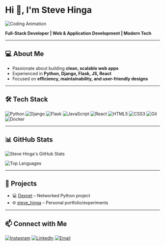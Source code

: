 # Hi 👋, I'm Steve Hinga
![Coding Animation](https://media.giphy.com/media/l0HlPjez6tXyM1D6w/giphy.gif)

**Full-Stack Developer | Web & Application Development | Modern Tech**

---

## 💻 About Me
- Passionate about building **clean, scalable web apps**  
- Experienced in **Python, Django, Flask, JS, React**  
- Focused on **efficiency, maintainability, and user-friendly designs**

---

## 🛠️ Tech Stack

![Python](https://img.shields.io/badge/Python-3776AB?style=for-the-badge&logo=python&logoColor=white)
![Django](https://img.shields.io/badge/Django-092E20?style=for-the-badge&logo=django&logoColor=white)
![Flask](https://img.shields.io/badge/Flask-000000?style=for-the-badge&logo=flask&logoColor=white)
![JavaScript](https://img.shields.io/badge/JavaScript-F7DF1E?style=for-the-badge&logo=javascript&logoColor=black)
![React](https://img.shields.io/badge/React-61DAFB?style=for-the-badge&logo=react&logoColor=black)
![HTML5](https://img.shields.io/badge/HTML5-E34F26?style=for-the-badge&logo=html5&logoColor=white)
![CSS3](https://img.shields.io/badge/CSS3-1572B6?style=for-the-badge&logo=css3&logoColor=white)
![Git](https://img.shields.io/badge/Git-F05032?style=for-the-badge&logo=git&logoColor=white)
![Docker](https://img.shields.io/badge/Docker-2496ED?style=for-the-badge&logo=docker&logoColor=white)

---

## 📊 GitHub Stats
![Steve Hinga's GitHub Stats](https://github-readme-stats.vercel.app/api?username=stevehinga&show_icons=true&theme=radical&hide_border=true)  

![Top Languages](https://github-readme-stats.vercel.app/api/top-langs/?username=stevehinga&layout=compact&theme=radical&hide_border=true)

---

## 🚀 Projects
- 💻 [Dexnet](https://github.com/stevehinga/Dexnet) – Networked Python project  
- 🌐 [steve_hinga](https://github.com/stevehinga/steve_hinga) – Personal portfolio/experiments  


---

## 📫 Connect with Me
[![Instagram](https://img.shields.io/badge/Instagram-E4405F?style=for-the-badge&logo=instagram&logoColor=white)](https://www.instagram.com/kamaaslife?igsh=eHcxc3M2YXZiODRp)
[![LinkedIn](https://img.shields.io/badge/LinkedIn-0A66C2?style=for-the-badge&logo=linkedin&logoColor=white)](https://www.linkedin.com/in/stevehinga)
[![Email](https://img.shields.io/badge/Email-D14836?style=for-the-badge&logo=gmail&logoColor=white)](mailto:youremail@example.com)
